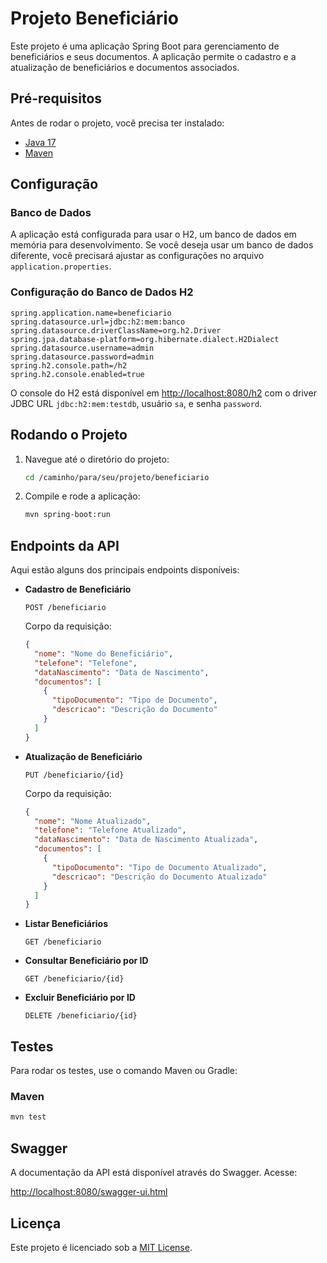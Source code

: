 # Projeto Beneficiário

Este projeto é uma aplicação Spring Boot para gerenciamento de beneficiários e seus documentos. A aplicação permite o cadastro e a atualização de beneficiários e documentos associados.

## Pré-requisitos

Antes de rodar o projeto, você precisa ter instalado:

- [Java 17](https://adoptium.net/)
- [Maven](https://maven.apache.org/download.cgi) 

## Configuração

### Banco de Dados

A aplicação está configurada para usar o H2, um banco de dados em memória para desenvolvimento. Se você deseja usar um banco de dados diferente, você precisará ajustar as configurações no arquivo `application.properties`.

### Configuração do Banco de Dados H2

```properties
spring.application.name=beneficiario
spring.datasource.url=jdbc:h2:mem:banco
spring.datasource.driverClassName=org.h2.Driver
spring.jpa.database-platform=org.hibernate.dialect.H2Dialect
spring.datasource.username=admin
spring.datasource.password=admin
spring.h2.console.path=/h2
spring.h2.console.enabled=true
```

O console do H2 está disponível em [http://localhost:8080/h2](http://localhost:8080/h2) com o driver JDBC URL `jdbc:h2:mem:testdb`, usuário `sa`, e senha `password`.

## Rodando o Projeto

1. Navegue até o diretório do projeto:

    ```bash
    cd /caminho/para/seu/projeto/beneficiario
    ```

2. Compile e rode a aplicação:

    ```bash
    mvn spring-boot:run
    ```

## Endpoints da API

Aqui estão alguns dos principais endpoints disponíveis:

- **Cadastro de Beneficiário**

  `POST /beneficiario`

  Corpo da requisição:
  ```json
  {
    "nome": "Nome do Beneficiário",
    "telefone": "Telefone",
    "dataNascimento": "Data de Nascimento",
    "documentos": [
      {
        "tipoDocumento": "Tipo de Documento",
        "descricao": "Descrição do Documento"
      }
    ]
  }
  ```

- **Atualização de Beneficiário**

  `PUT /beneficiario/{id}`

  Corpo da requisição:
  ```json
  {
    "nome": "Nome Atualizado",
    "telefone": "Telefone Atualizado",
    "dataNascimento": "Data de Nascimento Atualizada",
    "documentos": [
      {
        "tipoDocumento": "Tipo de Documento Atualizado",
        "descricao": "Descrição do Documento Atualizado"
      }
    ]
  }
  ```

- **Listar Beneficiários**

  `GET /beneficiario`

- **Consultar Beneficiário por ID**

  `GET /beneficiario/{id}`

- **Excluir Beneficiário por ID**

  `DELETE /beneficiario/{id}`

## Testes

Para rodar os testes, use o comando Maven ou Gradle:

### Maven

```bash
mvn test
```

## Swagger

A documentação da API está disponível através do Swagger. Acesse:

[http://localhost:8080/swagger-ui.html](http://localhost:8080/swagger-ui.html)

## Licença

Este projeto é licenciado sob a [MIT License](LICENSE).